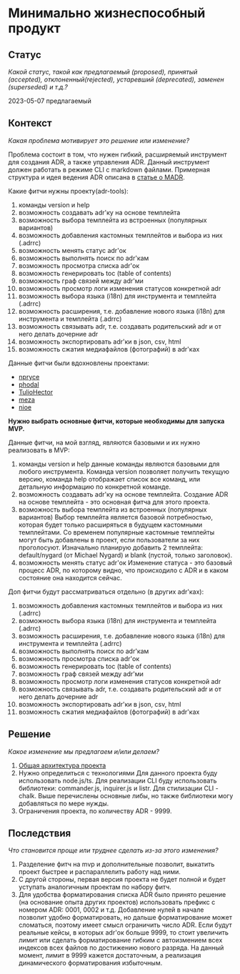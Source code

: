 # Минимально жизнеспособный продукт

## Статус

*Какой статус, такой как предлагаемый (proposed), принятый (accepted), отклоненный(rejected), устаревший (deprecated), заменен (superseded) и т.д.?*

2023-05-07 предлагаемый

## Контекст

*Какая проблема мотивирует это решение или изменение?*

Проблема состоит в том, что нужен гибкий, расширяемый инструмент для создания ADR, а также управления ADR. Данный инструмент должен работать в режиме CLI с markdown файлами. Примерная структура и идея ведения ADR описана в [статье о MADR](https://medium.com/olzzio/the-markdown-adr-madr-template-explained-and-distilled-b67603ec95bb).

Какие фитчи нужны проекту(adr-tools):

1. команды version и help
2. возможность создавать adr'ку на основе темплейта
3. возможность выбора темплейта из встроенных (популярных вариантов)
4. возможность добавления кастомных темплейтов и выбора из них (.adrrc)
5. возможность менять статус adr'ок
6. возможность выполнять поиск по adr'кам
7. возможность просмотра списка adr'ок
8. возможность генерировать toc (table of contents)
9. возможность граф связей между adr'ми
10. возможность просмотр логи изменения статусов конкретной adr
11. возможность выбора языка (i18n) для инструмента и темплейта (.adrrc)
12. возможность расширения, т.е. добавление нового языка (i18n) для инструмента и темплейта (.adrrc)
13. возможность связывать adr, т.е. создавать родительский adr и от него делать дочерние adr
14. возможность экспортировать adr'ки в json, csv, html
15. возможность сжатия медиафайлов (фотографий) в adr'ках

Данные фитчи были вдохновлены проектами:

- [npryce](https://github.com/npryce/adr-tools)
- [phodal](https://github.com/phodal/adr)
- [TulioHector](https://github.com/TulioHector/adr-tool)
- [meza](https://github.com/meza/adr-tools)
- [nioe](https://github.com/nioe/madr-tools)

**Нужно выбрать основные фитчи, которые необходимы для запуска MVP.**

Данные фитчи, на мой взгляд, являются базовыми и их нужно реализовать в MVP:

1. команды version и help
    данные команды являются базовыми для любого инструмента. Команда version позволяет получить текущую версию, команда help отображает список все команд, или детальную информацию по конкретной команде.
2. возможность создавать adr'ку на основе темплейта.
    Создание ADR на основе темплейта - это основная фитча для этого проекта.
3. возможность выбора темплейта из встроенных (популярных вариантов)
    Выбор темплейта является базовой потребностью, которая будет только расширяться в будущем кастомными темплейтами. Со временем популярные кастомные темплейты могут быть добавлены в проект, если пользователи за них проголосуют. Изначально планирую добавить 2 темплейта: default/nygard (от Michael Nygard) и blank (пустой, только заголовок).
4. возможность менять статус adr'ок
    Изменение статуса - это базовый процесс ADR, по которому видно, что происходило с ADR и в каком состояние она находится сейчас.

Доп фитчи будут рассматриваться отдельно (в других adr'ках):

1. возможность добавления кастомных темплейтов и выбора из них (.adrrc)
2. возможность выбора языка (i18n) для инструмента и темплейта (.adrrc)
3. возможность расширения, т.е. добавление нового языка (i18n) для инструмента и темплейта (.adrrc)
4. возможность выполнять поиск по adr'кам
5. возможность просмотра списка adr'ок
6. возможность генерировать toc (table of contents)
7. возможность граф связей между adr'ми
8. возможность просмотр логи изменения статусов конкретной adr
9. возможность связывать adr, т.е. создавать родительский adr и от него делать дочерние adr
10. возможность экспортировать adr'ки в json, csv, html
11. возможность сжатия медиафайлов (фотографий) в adr'ках

## Решение

*Какое изменение мы предлагаем и/или делаем?*

1. [Общая архитектура проекта](./0002-0001-design.md)
2. Нужно определиться с технологиями
    Для данного проекта буду использовать node.js/ts.
    Для реализации CLI буду использовать библиотеки: commander.js, inquirer.js и listr. Для стилизации CLI - chalk.
    Выше перечислены основные либы, но также библиотеки могу добавляться по мере нужды.
3. Ограничения проекта, по количеству ADR - 9999.

## Последствия

*Что становится проще или труднее сделать из-за этого изменения?*

1. Разделение фитч на mvp и дополнительные позволит, выкатить проект быстрее и распараллелить работу над ними.
2. С другой стороны, первая версия проекта не будет полной и будет уступать аналогичным проектам по набору фитч.
3. Для удобства форматирования списка ADR было принято решение (на основание опыта других проектов) использовать префикс с номером ADR: 0001, 0002 и т.д. Добавление нулей в начале позволит удобно форматировать, но дальше форматирование может сломаться, поэтому имеет смысл ограничить число ADR. Если будут реальные кейсы, в которых adr'ок больше 9999, то стоит увеличить лимит или сделать форматирование гибким с автоизмением всех индексов всех файлов по достижению нового разряда. На данный момент, лимит в 9999 кажется достаточным, а реализация динамического форматирования избыточным.
